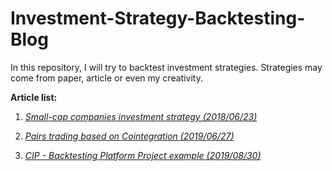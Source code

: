 # Investment-Strategy-Backtesting-Blog

In this repository, I will try to backtest investment strategies. Strategies may come from paper, article or even my creativity. 

**Article list:**
1. [*Small-cap companies investment strategy (2018/06/23)*](https://github.com/Andy-Liu66/Investment-Strategy-Backtesting-Blog/tree/master/Small-cap%20companies%20investment%20strategy)

2. [*Pairs trading based on Cointegration (2019/06/27)*](https://github.com/Andy-Liu66/Investment-Strategy-Backtesting-Blog/tree/master/Pairs%20trading%20based%20on%20Cointegration)

3. [*CIP - Backtesting Platform Project example (2019/08/30)*](https://github.com/Andy-Liu66/Investment-Strategy-Backtesting-Blog/tree/master/CIP%20-%20Backtesting%20Platform%20Project%20example)